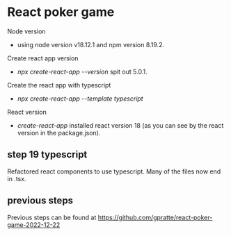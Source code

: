 # React poker game

Node version
* using node version v18.12.1 and npm version 8.19.2.

Create react app version
* _npx create-react-app --version_ spit out 5.0.1.

Create the react app with typescript
* _npx create-react-app --template typescript_

React version
* _create-react-app_ installed react version 18 (as you can see by the react version in the package.json).

## step 19 typescript
Refactored react components to use typescript. Many of the files now end in .tsx.

## previous steps
Previous steps can be found at https://github.com/gpratte/react-poker-game-2022-12-22
